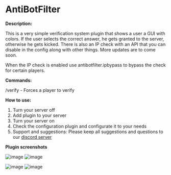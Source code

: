 
# AntiBotFilter

**Description:**

This is a very simple verification system plugin that shows a user a GUI with colors. If the user selects the correct answer, he gets granted to the server, otherwise he gets kicked. There is also an IP check with an API that you can disable in the config along with other things. More updates are to come soon.

When the IP check is enabled use antibotfilter.ipbypass to bypass the check for certain players.

**Commands:**

/verify <player> - Forces a player to verify

**How to use:**
  
1. Turn your server off
2. Add plugin to your server
3. Turn your server on
4. Check the configuration plugin and configurate it to your needs
5. Support and suggestions:
Please keep all suggestions and questions to our [discord server](https://discord.gg/NjcFe3NaUE)

**Plugin screenshots**

![image](https://user-images.githubusercontent.com/55412636/142719687-219e5cc6-16df-455b-bb08-dcd595933bb2.png)
![image](https://user-images.githubusercontent.com/55412636/142778798-8ff35244-0384-4b27-9965-a1e43084bf87.png)

![image](https://user-images.githubusercontent.com/55412636/142778812-e84abcd9-363a-488d-9802-e3c4d2ab390d.png)
![image](https://user-images.githubusercontent.com/55412636/142778711-23d5dbca-dfca-45ca-b194-7f00e0fcfd25.png)
